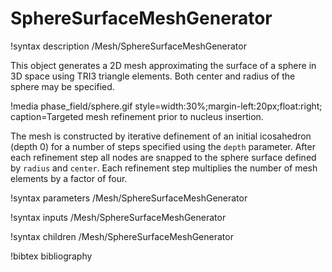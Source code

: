 # SphereSurfaceMeshGenerator

!syntax description /Mesh/SphereSurfaceMeshGenerator

This object generates a 2D mesh approximating the surface of a sphere in 3D space
using TRI3 triangle elements. Both center and radius of the sphere may be specified.

!media phase_field/sphere.gif style=width:30%;margin-left:20px;float:right;
       caption=Targeted mesh refinement prior to nucleus insertion.

The mesh is constructed by iterative definement of an initial icosahedron (depth 0)
for a number of steps specified using the `depth` parameter. After each refinement step
all nodes are snapped to the sphere surface defined by `radius` and `center`.
Each refinement step multiplies the number of mesh elements by a factor of four.

!syntax parameters /Mesh/SphereSurfaceMeshGenerator

!syntax inputs /Mesh/SphereSurfaceMeshGenerator

!syntax children /Mesh/SphereSurfaceMeshGenerator

!bibtex bibliography
